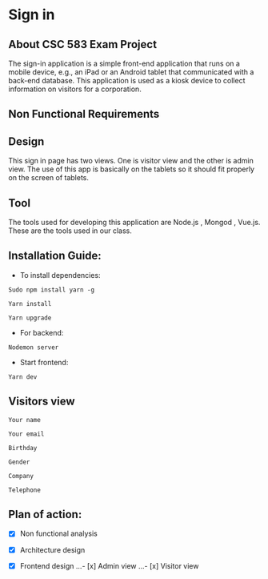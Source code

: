 # Sign in

## About CSC 583 Exam Project

The sign-in application is a simple front-end application that runs on a mobile device, e.g., an iPad or an Android tablet that communicated with a back-end database. This application is used as a kiosk device to collect information on visitors for a corporation.

## Non Functional Requirements

## Design 

This sign in page has two views. One is visitor view and the other is admin view. The use of this app is basically on the tablets so it should fit properly on the screen of tablets.

## Tool

The tools used for developing this application are Node.js , Mongod , Vue.js. These are the tools used in our class. 

## Installation Guide:

* To install dependencies:

`Sudo npm install yarn -g`

`Yarn install`

`Yarn upgrade`

* For backend:

`Nodemon server`

* Start frontend:

`Yarn dev`

## Visitors view

`Your name`

`Your email`

`Birthday`

`Gender`

`Company`

`Telephone`

## Plan of action:

- [x] Non functional analysis
- [x] Architecture design
- [x] Frontend design
...- [x] Admin view 
...- [x] Visitor view


